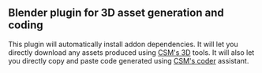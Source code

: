 ## Blender plugin for 3D asset generation and coding

This plugin will automatically install addon dependencies. It will let you directly download any assets produced using [CSM's 3D](https://3d.csm.ai/) tools. It will also let you directly copy and paste code generated using [CSM's coder](https://www.coder.csm.ai/) assistant.
